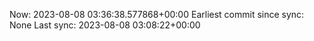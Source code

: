 Now: 2023-08-08 03:36:38.577868+00:00 Earliest commit since sync: None Last sync: 2023-08-08 03:08:22+00:00
